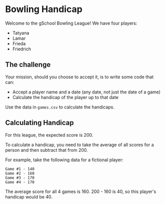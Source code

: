 # Bowling Handicap

Welcome to the gSchool Bowling League!  We have four players:

* Tatyana
* Lamar
* Frieda
* Friedrich

## The challenge

Your mission, should you choose to accept it, is to write some code that can:

* Accept a player name and a date (any date, not just the date of a game)
* Calculate the handicap of the player up to that date

Use the data in `games.csv` to calculate the handicaps.

## Calculating Handicap

For this league, the expected score is 200.

To calculate a handicap, you need to take the average of all scores for a person
and then subtract that from 200.

For example, take the following data for a fictional player:

```
Game #1 - 140
Game #2 - 160
Game #3 - 170
Game #4 - 170
```

The average score for all 4 games is 160.  200 - 160 is 40, so this player's handicap would be 40.
